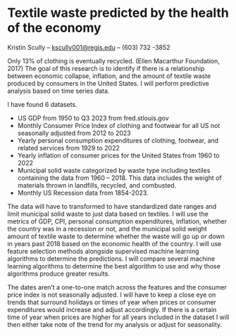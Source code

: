 # Textile waste predicted by the health of the economy

Kristin Scully – kscully001@regis.edu – (603) 732 -3852

Only 13% of clothing is eventually recycled. (Ellen Macarthur Foundation, 2017) The goal of this research is to identify if there is a relationship between economic collapse, inflation, and the amount of textile waste produced by consumers in the United States. I will perform predictive analysis based on time series data.

I have found 6 datasets.
-	US GDP from 1950 to Q3 2023 from fred.stlouis.gov
-	Monthly Consumer Price Index of clothing and footwear for all US not seasonally adjusted from 2012 to 2023
-	Yearly personal consumption expenditures of clothing, footwear, and related services from 1929 to 2022
-	Yearly inflation of consumer prices for the United States from 1960 to 2022
-	Municipal solid waste categorized by waste type including textiles containing the data from 1960 – 2018. This data includes the weight of materials thrown in landfills, recycled, and combusted.
-	Monthly US Recession data from 1854-2023.

The data will have to transformed to have standardized date ranges and limit municipal solid waste to just data based on textiles. I will use the metrics of GDP, CPI, personal consumption expenditures, inflation, whether the country was in a recession or not, and the municipal solid weight amount of textile waste to determine whether the waste will go up or down in years past 2018 based on the economic health of the country. I will use feature selection methods alongside supervised machine learning algorithms to determine the predictions. I will compare several machine learning algorithms to determine the best algorithm to use and why those algorithms produce greater results.

The dates aren’t a one-to-one match across the features and the consumer price index is not seasonally adjusted. I will have to keep a close eye on trends that surround holidays or times of year when prices or consumer expenditures would increase and adjust accordingly. If there is a certain time of year when prices are higher for all years included in the dataset I will then either take note of the trend for my analysis or adjust for seasonality.

